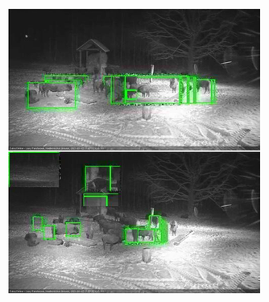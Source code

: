 ![20210115-174717-175720](in2/20210115/20210115-174717-175720_0_.jpg)
![20210115-175726-180729](in2/20210115/20210115-175726-180729_0_.jpg)
